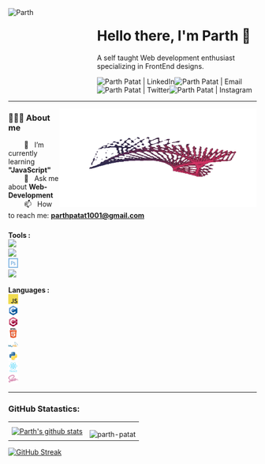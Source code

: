 <img align="left" width="180" height="180" alt="Parth" src="https://user-images.githubusercontent.com/60286714/120383730-df818f80-c342-11eb-9294-c96d67bf74f9.png"/>

<h1 align="left">Hello there, I'm Parth 👋</h1>
<p align="left">A self taught Web development enthusiast specializing in FrontEnd designs.</p>

<div>
  <a href="https://www.linkedin.com/in/parth-patat/">
    <img align="left" alt="Parth Patat | LinkedIn" src="https://img.shields.io/badge/LinkedIn-white?style=for-the-badge&logo=linkedin&logoColor=0077B5">
  </a>
	
  <a href="mailto:parthpatat1001@gmail.com">
    <img align="left" alt="Parth Patat | Email" src="https://img.shields.io/badge/Gmail-white?style=for-the-badge&logo=gmail&logoColor=ad1f1c">
  </a>

  <a href="https://www.twitter.com/in/parth-patat/">
    <img align="left" alt="Parth Patat | Twitter" src="https://img.shields.io/badge/Twitter-white?style=for-the-badge&logo=twitter&logoColor=00a2f3">
  </a>

  <a href="https://www.instagram.com/parth.patat/">
    <img align="left" alt="Parth Patat | Instagram" src="https://img.shields.io/badge/Instagram-white?style=for-the-badge&logo=instagram&logoColor=ef0f81">
  </a>
</div>

<br>
<br>
<hr>

<img align="right" width="400px" height="200px" alt="GIF" src="https://github.com/parth-patat/parth-patat/blob/main/giff-unscreen.gif?raw=true" />

<h3 align="left"> 🙋🏽‍♂️ About me </h3>

&emsp;&emsp; 🌱 &nbsp; I’m currently learning **"JavaScript"** <br>
&emsp;&emsp; 💬 &nbsp; Ask me about **Web-Development** <br>
&emsp;&emsp; 📫 &nbsp; How to reach me: **parthpatat1001@gmail.com** <br>

###

**Tools : &nbsp;	&nbsp;**
<code>
	<img height="20" src="https://www.vectorlogo.zone/logos/google_cloud/google_cloud-icon.svg"></code>
<code>
	<img height="20" src="https://www.vectorlogo.zone/logos/adobe_illustrator/adobe_illustrator-icon.svg"></code>
<code>
	<img height="20" src="https://raw.githubusercontent.com/devicons/devicon/master/icons/photoshop/photoshop-line.svg"></code>
<code>
	<img height="20" src="https://cdn.worldvectorlogo.com/logos/adobe-xd.svg"></code>

**Languages : &nbsp;	&nbsp;**
<code>
	<img height="20" src="https://raw.githubusercontent.com/github/explore/80688e429a7d4ef2fca1e82350fe8e3517d3494d/topics/javascript/javascript.png"></code>
<code>
	<img height="20" src="https://raw.githubusercontent.com/devicons/devicon/master/icons/c/c-original.svg"></code>
<code>
	<img height="20" src="https://raw.githubusercontent.com/devicons/devicon/master/icons/cplusplus/cplusplus-original.svg"></code>
<code>
	<img height="20" src="https://raw.githubusercontent.com/devicons/devicon/master/icons/html5/html5-original-wordmark.svg"></code>
<code>
	<img height="20" src="https://raw.githubusercontent.com/devicons/devicon/master/icons/mysql/mysql-original-wordmark.svg"></code>
<code>
	<img height="20" src="https://raw.githubusercontent.com/devicons/devicon/master/icons/python/python-original.svg"></code>
<code>
	<img height="20" src="https://raw.githubusercontent.com/devicons/devicon/master/icons/react/react-original-wordmark.svg"></code>
<code>
	<img height="20" src="https://raw.githubusercontent.com/devicons/devicon/master/icons/sass/sass-original.svg"></code>

<hr>

### GitHub Statastics:

<table>
	<tr>
		<td>
			<!-- Stats -->
			<a href="https://github.com/parth-patat/github-readme-stats">
				<img align="center" src="https://github-readme-stats.vercel.app/api?username=parth-patat&show_icons=true&include_all_commits=true&border_radius=0&title_color=166FE9&icon_color=57181C&text_color=ffffff&bg_color=0D1117&locale=en&hide_border=true&hide_title=true&rank_color=57181C" alt="Parth's github stats" />
			</a>
		</td>
		<td>
			<!-- Languages -->
			<p align="right"><img align="right" src="https://github-readme-stats.vercel.app/api/top-langs?username=parth-patat&show_icons=true&title_color=ffffff&icon_color=57181C&text_color=ffffff&bg_color=0D1117&locale=en&layout=default&card_width=450&border_radius=0&hide_border=true" alt="parth-patat" /></p>
		</td>
</table>

<!-- streak -->
[![GitHub Streak](https://github-readme-streak-stats.herokuapp.com?user=parth-patat&theme=dark&ring=CA242464&fire=B6A200&currStreakLabel=FFFFFFD7&border=3B434BC0&stroke=DD2727C0&background=0D1117)](https://git.io/streak-stats)


<!-- 
title_color 166FE9
text_color 166FE9
icon_color 166FE9
bg_color ffffff
-->

  
<!--- ⚡ Fun fact: ...-->
<!--- 👯 I’m looking to collaborate on--> 
<!--- 🤔 I’m looking for help with ...-->

